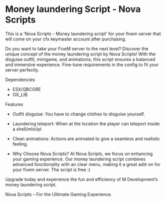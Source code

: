 # Money laundering Script - Nova Scripts

This is a 'Nova Scripts - Money laundering script' for your fivem server that will come on your cfx keymaster account after purchasing.

Do you want to take your FiveM server to the next level? Discover the unique concept of the money laundering script by Nova Scripts! With the disguise outfit, minigame, and animations, this script ensures a balanced and immersive experience. Fine-tune requirements in the config to fit your server perfectly.

Dependencies
- ESX/QBCORE
- OX_LIB
  
Features
- Outfit disguise: You have to change clothes to disguise yourself.

- Laundering teleport: When at the location the player can teleport inside a shell/mlo/ipl

- Clean animations: Actions are animated to give a seamless and realistic feeling.

- Why Choose Nova Scripts? At Nova Scripts, we focus on enhancing your gaming experience. Our money laundering script combines advanced functionality with an clear menu, making it a great add-on for your fivem server. The script is free :)

Upgrade today and experience the fun and efficiency of M Development’s money laundering script.

Nova Scripts – For the Ultimate Gaming Experience.
